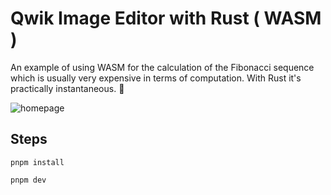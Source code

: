 # Qwik Image Editor with Rust ( WASM )

An example of using WASM for the calculation of the Fibonacci sequence which is usually very expensive in terms of computation.
With Rust it's practically instantaneous. 🚀

![homepage](https://github.com/gioboa/qwik-wasm-example/assets/35845425/6e05e9cb-70a2-4ed9-a7e4-64a324123bc6)

## Steps

```shell
pnpm install
```

```shell
pnpm dev
```
